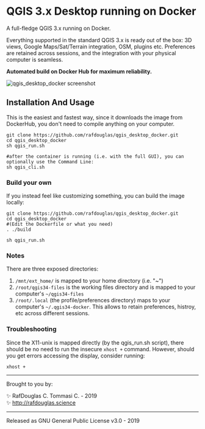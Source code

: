 # QGIS 3.x Desktop running on Docker

A full-fledge QGIS 3.x running on Docker.

Everything supported in the standard QGIS 3.x is ready out of the box: 3D views, Google Maps/Sat/Terrain integration, OSM, plugins etc.
Preferences are retained across sessions, and the integration with your physical computer is seamless.

**Automated build on Docker Hub for maximum reliability.**

![qgis_desktop_docker screenshot](https://raw.githubusercontent.com/rafdouglas/qgis_desktop_docker/3.4/docs/qgis_desktop_docker_3.4.jpg)


## Installation And Usage

This is the easiest and fastest way, since it downloads the image from DockerHub, you don't need to compile anything on your computer.

    git clone https://github.com/rafdouglas/qgis_desktop_docker.git
    cd qgis_desktop_docker
    sh qgis_run.sh

    #after the container is running (i.e. with the full GUI), you can optionally use the Command Line:
    sh qgis_cli.sh

### Build your own

If you instead feel like customizing something, you can build the image locally:

    git clone https://github.com/rafdouglas/qgis_desktop_docker.git
    cd qgis_desktop_docker
    #(Edit the Dockerfile or what you need)
    . ./build
    
    sh qgis_run.sh 

### Notes

There are three exposed directories:
1. `/mnt/ext_home/` is mapped to your home directory (i.e. "~") 
2. `/root/qgis34-files` is the working files directory and is mapped to your computer's `~/qgis34-files`
3. `/root/.local` (the profile/preferences directory) maps to your computer's `~/.qgis34-docker`. This allows to retain preferences, histroy, etc across different sessions.

### Troubleshooting

Since the X11-unix is mapped directly (by the qgis_run.sh script), there should be no need to run the insecure `xhost +` command.
However, should you get errors accessing the display, consider running:

    xhost +

- - -
Brought to you by: 

:sparkles: RafDouglas C. Tommasi C. -  2019  
:sparkles: http://rafdouglas.science  

- - -
Released as GNU General Public License v3.0 - 2019

